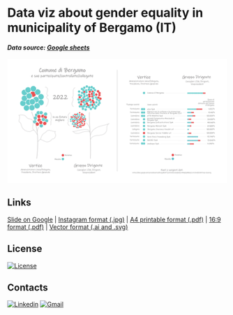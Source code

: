 # Data viz about gender equality in municipality of Bergamo (IT)
#### _Data source: [Google sheets]_

![data viz gender equality](https://github.com/AntonelloManenti/Data_Viz_gender-equality_BG/blob/main/web/169_WEB_Presenza_MF_Comune_BG_2022.jpg)



## Links

[Slide on Google] | [Instagram format (.jpg)] | [A4 printable format (.pdf)] | [16:9 format (.pdf)] | [Vector format (.ai and .svg)]


## License
[![License](https://img.shields.io/badge/License-MIT-blue.svg)](https://github.com/AntonelloManenti/Data_Viz_gender-equality_BG/blob/main/LICENSE)

## Contacts
[![Linkedin](https://img.shields.io/badge/LinkedIn-gray?style=flat&logo=linkedin&labelColor=blue)](https://www.linkedin.com/in/antonello-manenti/)
[![Gmail](https://img.shields.io/badge/Gmail-D14836?style=flat&logo=gmail&logoColor=white&labelColor=red&color=gray)](mailto:antonellomanenti@gmail.com)

[//]: # (These are reference links used in the body of this note and get stripped out when the markdown processor does its job. There is no need to format nicely because it shouldn't be seen. Thanks SO - http://stackoverflow.com/questions/4823468/store-comments-in-markdown-syntax)

   [Slide on Google]:<https://docs.google.com/presentation/d/167omf56UWUovZYYGuL2i6gO_YENCJwHvceBw_PgAgwA/edit?usp=sharing>
   [Instagram format (.jpg)]:<https://github.com/AntonelloManenti/Data_Viz_gender-equality_BG/tree/main/web/SQUARE_WEB_Presenza_MF_Comune_BG_2022>
   [A4 printable format (.pdf)]:<https://github.com/AntonelloManenti/Data_Viz_gender-equality_BG/blob/main/pdf/A4_Presenza_MF_Comune_BG_2022.pdf>
   [16:9 format (.pdf)]:<https://github.com/AntonelloManenti/Data_Viz_gender-equality_BG/blob/main/pdf/169_Presenza_MF_Comune_BG_2022.pdf>
   [Vector format (.ai and .svg)]:<https://github.com/AntonelloManenti/Data_Viz_gender-equality_BG/tree/main/vector>
   [Google sheets]:<https://docs.google.com/spreadsheets/d/1vgyfhxKT2VN7OAvuowHokIaNMqA2Xdb6VjCLOV7wtjE/edit?usp=sharing>
   [.csv]:<https://docs.google.com/spreadsheets/d/1vgyfhxKT2VN7OAvuowHokIaNMqA2Xdb6VjCLOV7wtjE/edit?usp=sharing>
